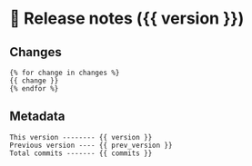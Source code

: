 # 🎁 Release notes ({{ version }})

## Changes
```
{% for change in changes %}
{{ change }}
{% endfor %}
```

## Metadata
```
This version -------- {{ version }}
Previous version ---- {{ prev_version }}
Total commits ------- {{ commits }}
```
